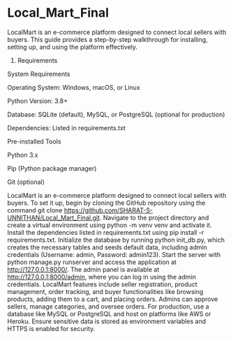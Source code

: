 # Local_Mart_Final
LocalMart is an e-commerce platform designed to connect local sellers with buyers. This guide provides a step-by-step walkthrough for installing, setting up, and using the platform effectively.

1. Requirements

System Requirements

Operating System: Windows, macOS, or Linux

Python Version: 3.8+

Database: SQLite (default), MySQL, or PostgreSQL (optional for production)

Dependencies: Listed in requirements.txt

Pre-installed Tools

Python 3.x

Pip (Python package manager)

Git (optional)

LocalMart is an e-commerce platform designed to connect local sellers with buyers. To set it up, begin by cloning the GitHub repository using the command git clone https://github.com/SHARAT-S-UNNITHAN/Local_Mart_Final.git. Navigate to the project directory and create a virtual environment using python -m venv venv and activate it. Install the dependencies listed in requirements.txt using pip install -r requirements.txt. Initialize the database by running python init_db.py, which creates the necessary tables and seeds default data, including admin credentials (Username: admin, Password: admin123). Start the server with python manage.py runserver and access the application at http://127.0.0.1:8000/. The admin panel is available at http://127.0.0.1:8000/admin, where you can log in using the admin credentials. LocalMart features include seller registration, product management, order tracking, and buyer functionalities like browsing products, adding them to a cart, and placing orders. Admins can approve sellers, manage categories, and oversee orders. For production, use a database like MySQL or PostgreSQL and host on platforms like AWS or Heroku. Ensure sensitive data is stored as environment variables and HTTPS is enabled for security. 

